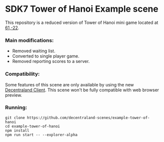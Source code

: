 # SDK7 Tower of Hanoi Example scene

This repository is a reduced version of Tower of Hanoi mini game located at [61,-22](https://play.decentraland.org/?position=61%2C-22).

### Main modifications:

- Removed waiting list.
- Converted to single player game.
- Removed reporting scores to a server.

### Compatibility:

Some features of this scene are only available by using the new [Decentraland Client](https://decentraland.org/download/). This scene won't be fully compatible with web browser preview.

### Running:
```
git clone https://github.com/decentraland-scenes/example-tower-of-hanoi
cd example-tower-of-hanoi
npm install
npm run start -- --explorer-alpha
```

